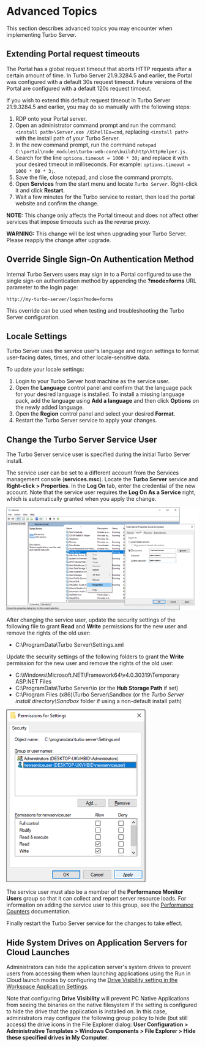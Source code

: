 # Advanced Topics

This section describes advanced topics you may encounter when implementing Turbo Server.

## Extending Portal request timeouts

The Portal has a global request timeout that aborts HTTP requests after a certain amount of time. In Turbo Server 21.9.3284.5 and earlier, the Portal was configured with a default 30s request timeout. Future versions of the Portal are configured with a default 120s request timoeut.

If you wish to extend this default request timeout in Turbo Server 21.9.3284.5 and earlier, you may do so manually with the following steps:

1. RDP onto your Portal server.
2. Open an administrator command prompt and run the command: `<install path>\Server.exe /XShellEx=cmd`, replacing `<install path>` with the install path of your Turbo Server.
3. In the new command prompt, run the command `notepad C:\portal\node_modules\turbo-web-core\build\http\httpHelper.js`.
4. Search for the line `options.timeout = 1000 * 30;` and replace it with your desired timeout in milliseconds. For example: `options.timeout = 1000 * 60 * 3;`.
5. Save the file, close notepad, and close the command prompts.
6. Open **Services** from the start menu and locate `Turbo Server`. Right-click it and click **Restart**.
7. Wait a few minutes for the Turbo service to restart, then load the portal website and confirm the change.

**NOTE:** This change only affects the Portal timeout and does not affect other services that impose timeouts such as the reverse proxy.

**WARNING:** This change will be lost when upgrading your Turbo Server. Please reapply the change after upgrade.

## Override Single Sign-On Authentication Method

Internal Turbo Servers users may sign in to a Portal configured to use the single sign-on authentication method by appending the **?mode=forms** URL parameter to the login page:

```
http://my-turbo-server/login?mode=forms
```

This override can be used when testing and troubleshooting the Turbo Server configuration.

## Locale Settings

Turbo Server uses the service user's language and region settings to format user-facing dates, times, and other locale-sensitive data.

To update your locale settings:

1. Login to your Turbo Server host machine as the service user.
2. Open the **Language** control panel and confirm that the language pack for your desired language is installed. To install a missing language pack, add the language using **Add a language** and then click **Options** on the newly added language.
3. Open the **Region** control panel and select your desired **Format**.
4. Restart the Turbo Server service to apply your changes.

## Change the Turbo Server Service User

The Turbo Server service user is specified during the initial Turbo Server install.

The service user can be set to a different account from the Services management console (**services.msc**). Locate the **Turbo Server** service and **Right-click > Properties**. In the **Log On** tab, enter the credential of the new account. Note that the service user requires the **Log On As a Service** right, which is automatically granted when you apply the change.

![Switch Turbo Server service user](/images/switch_service_user.png)

After changing the service user, update the security settings of the following file to grant **Read** and **Write** permissions for the new user and remove the rights of the old user:

- C:\ProgramData\Turbo Server\Settings.xml

Update the security settings of the following folders to grant the **Write** permission for the new user and remove the rights of the old user:

- C:\Windows\Microsoft.NET\Framework64\v4.0.30319\Temporary ASP.NET Files
- C:\ProgramData\Turbo Server\io (or the **Hub Storage Path** if set)
- C:\Program Files (x86)\Turbo Server\Sandbox (or the _Turbo Server install directory\Sandbox_ folder if using a non-default install path)

![Update settings.xml to grant permissions to new service user](/images/add_perms_to_new_service_user.png)

The service user must also be a member of the **Performance Monitor Users** group so that it can collect and report server resource loads. For information on adding the service user to this group, see the [Performance Counters](/server/troubleshooting/hub-server.html#performance-counters) documentation.

Finally restart the Turbo Server service for the changes to take effect.

## Hide System Drives on Application Servers for Cloud Launches

Administrators can hide the application server's system drives to prevent users from accessing them when launching applications using the Run in Cloud launch modes by configuring the [Drive Visibility setting in the Workspace Application Settings](/server/administration/workspaces.html#workspace-applications).

Note that configuring **Drive Visibility** will prevent PC Native Applications from seeing the binaries on the native filesystem if the setting is configured to hide the drive that the application is installed on. In this case, administrators may configure the following group policy to hide (but still access) the drive icons in the File Explorer dialog: **User Configuration > Administrative Templates > Windows Components > File Explorer > Hide these specified drives in My Computer**.

